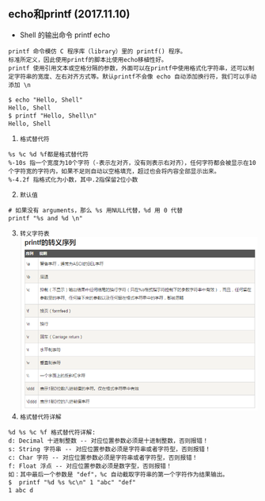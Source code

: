 ## echo和printf (2017.11.10)
* Shell 的输出命令 printf echo
```
printf 命令模仿 C 程序库（library）里的 printf() 程序。
标准所定义，因此使用printf的脚本比使用echo移植性好。
printf 使用引用文本或空格分隔的参数，外面可以在printf中使用格式化字符串，还可以制定字符串的宽度、左右对齐方式等。默认printf不会像 echo 自动添加换行符，我们可以手动添加 \n
```
```
$ echo "Hello, Shell"
Hello, Shell
$ printf "Hello, Shell\n"
Hello, Shell
```
1. `格式替代符`
```
%s %c %d %f都是格式替代符
%-10s 指一个宽度为10个字符（-表示左对齐，没有则表示右对齐），任何字符都会被显示在10个字符宽的字符内，如果不足则自动以空格填充，超过也会将内容全部显示出来。
%-4.2f 指格式化为小数，其中.2指保留2位小数
```
2. `默认值`
```
# 如果没有 arguments，那么 %s 用NULL代替，%d 用 0 代替
printf "%s and %d \n" 
```
3. `转义字符表`
![转义字符表](https://github.com/GalenDeng/Shell/blob/master/printf%E7%9A%84%E8%BD%AC%E4%B9%89%E5%AD%97%E7%AC%A6.png)
4. `格式替代符详解`
```
%d %s %c %f 格式替代符详解:
d: Decimal 十进制整数 -- 对应位置参数必须是十进制整数，否则报错！
s: String 字符串 -- 对应位置参数必须是字符串或者字符型，否则报错！
c: Char 字符 -- 对应位置参数必须是字符串或者字符型，否则报错！
f: Float 浮点 -- 对应位置参数必须是数字型，否则报错！
如：其中最后一个参数是 "def"，%c 自动截取字符串的第一个字符作为结果输出。
$  printf "%d %s %c\n" 1 "abc" "def"
1 abc d
```